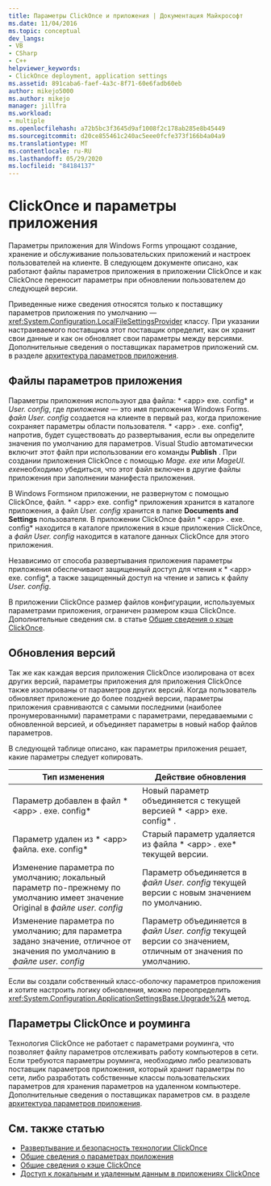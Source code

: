 ```yaml
---
title: Параметры ClickOnce и приложения | Документация Майкрософт
ms.date: 11/04/2016
ms.topic: conceptual
dev_langs:
- VB
- CSharp
- C++
helpviewer_keywords:
- ClickOnce deployment, application settings
ms.assetid: 891caba6-faef-4a3c-8f71-60e6fadb60eb
author: mikejo5000
ms.author: mikejo
manager: jillfra
ms.workload:
- multiple
ms.openlocfilehash: a72b5bc3f3645d9af1008f2c178ab285e8b45449
ms.sourcegitcommit: d20ce855461c240ac5eee0fcfe373f166b4a04a9
ms.translationtype: MT
ms.contentlocale: ru-RU
ms.lasthandoff: 05/29/2020
ms.locfileid: "84184137"
---
```

# <a name="clickonce-and-application-settings"></a>ClickOnce и параметры приложения
Параметры приложения для Windows Forms упрощают создание, хранение и обслуживание пользовательских приложений и настроек пользователей на клиенте. В следующем документе описано, как работают файлы параметров приложения в приложении ClickOnce и как ClickOnce переносит параметры при обновлении пользователем до следующей версии.

 Приведенные ниже сведения относятся только к поставщику параметров приложения по умолчанию — <xref:System.Configuration.LocalFileSettingsProvider> классу. При указании настраиваемого поставщика этот поставщик определит, как он хранит свои данные и как он обновляет свои параметры между версиями. Дополнительные сведения о поставщиках параметров приложений см. в разделе [архитектура параметров приложения](/dotnet/framework/winforms/advanced/application-settings-architecture).

## <a name="application-settings-files"></a>Файлы параметров приложения
 Параметры приложения используют два файла: * \<app> exe. config* и *User. config*, где *приложение* — это имя приложения Windows Forms. *файл User. config* создается на клиенте в первый раз, когда приложение сохраняет параметры области пользователя. * \<app> . exe. config*, напротив, будет существовать до развертывания, если вы определите значения по умолчанию для параметров. Visual Studio автоматически включит этот файл при использовании его команды **Publish** . При создании приложения ClickOnce с помощью *Mage. exe* или *MageUI. exe*необходимо убедиться, что этот файл включен в другие файлы приложения при заполнении манифеста приложения.

 В Windows Formsном приложении, не развернутом с помощью ClickOnce, файл. * \<app> exe. config* приложения хранится в каталоге приложения, а файл *User. config* хранится в папке **Documents and Settings** пользователя. В приложении ClickOnce файл * \<app> . exe. config* находится в каталоге приложения в кэше приложения ClickOnce, а *файл User. config* находится в каталоге данных ClickOnce для этого приложения.

 Независимо от способа развертывания приложения параметры приложения обеспечивают защищенный доступ для чтения к * \<app> exe. config*, а также защищенный доступ на чтение и запись к файлу *User. config*.

 В приложении ClickOnce размер файлов конфигурации, используемых параметрами приложения, ограничен размером кэша ClickOnce. Дополнительные сведения см. в статье [Общие сведения о кэше ClickOnce](../deployment/clickonce-cache-overview.md).

## <a name="version-upgrades"></a>Обновления версий
 Так же как каждая версия приложения ClickOnce изолирована от всех других версий, параметры приложения для приложения ClickOnce также изолированы от параметров других версий. Когда пользователь обновляет приложение до более поздней версии, параметры приложения сравниваются с самыми последними (наиболее пронумерованными) параметрами с параметрами, передаваемыми с обновленной версией, и объединяет параметры в новый набор файлов параметров.

 В следующей таблице описано, как параметры приложения решает, какие параметры следует копировать.

|Тип изменения|Действие обновления|
|--------------------|--------------------|
|Параметр добавлен в файл * \<app> . exe. config*|Новый параметр объединяется с текущей версией * \<app> exe. config* .|
|Параметр удален из * \<app> файла. exe. config*|Старый параметр удаляется из файла * \<app> . exe* текущей версии.|
|Изменение параметра по умолчанию; локальный параметр по-прежнему по умолчанию имеет значение Original в *файле user. config*|Параметр объединяется в *файл User. config* текущей версии с новым значением по умолчанию.|
|Изменение параметра по умолчанию; для параметра задано значение, отличное от значения по умолчанию в *файле user. config*|Параметр объединяется в *файл User. config* текущей версии со значением, отличным от значения по умолчанию.|

Если вы создали собственный класс-оболочку параметров приложения и хотите настроить логику обновления, можно переопределить <xref:System.Configuration.ApplicationSettingsBase.Upgrade%2A> метод.

## <a name="clickonce-and-roaming-settings"></a>Параметры ClickOnce и роуминга
 Технология ClickOnce не работает с параметрами роуминга, что позволяет файлу параметров отслеживать работу компьютеров в сети. Если требуются параметры роуминга, необходимо либо реализовать поставщик параметров приложения, который хранит параметры по сети, либо разработать собственные классы пользовательских параметров для хранения параметров на удаленном компьютере. Дополнительные сведения о поставщиках параметров см. в разделе [архитектура параметров приложения](/dotnet/framework/winforms/advanced/application-settings-architecture).

## <a name="see-also"></a>См. также статью
- [Развертывание и безопасность технологии ClickOnce](../deployment/clickonce-security-and-deployment.md)
- [Общие сведения о параметрах приложения](/dotnet/framework/winforms/advanced/application-settings-overview)
- [Общие сведения о кэше ClickOnce](../deployment/clickonce-cache-overview.md)
- [Доступ к локальным и удаленным данным в приложениях ClickOnce](../deployment/accessing-local-and-remote-data-in-clickonce-applications.md)
